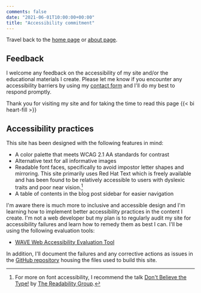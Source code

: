 ```yaml
---
comments: false
date: "2021-06-01T10:00:00+00:00"
title: "Accessibility commitment"
---
```






Travel back to the [home page](/) or [about page](/about).

## Feedback

I welcome any feedback on the accessibility of my site and/or the educational materials I create. Please let me know if you encounter any accessibility barriers by using my [contact form](/contact) and I'll do my best to respond promptly.

Thank you for visiting my site and for taking the time to read this page {{< bi heart-fill >}}

## Accessibility practices

This site has been designed with the following features in mind:

- A color palette that meets WCAG 2.1 AA standards for contrast
- Alternative text for all informative images
- Readable font faces, specifically to avoid impostor letter shapes and mirroring. This site primarily uses Red Hat Text which is freely available and has been found to be relatively accessible to users with dyslexic traits and poor near vision.[^1]
- A table of contents in the blog post sidebar for easier navigation

I'm aware there is much more to inclusive and accessible design and I'm learning how to implement better accessibility practices in the content I create. I'm not a web developer but my plan is to regularly audit my site for accessibility failures and learn how to remedy them as best I can. I'll be using the following evaluation tools:

- [WAVE Web Accessibility Evaluation Tool](https://wave.webaim.org/)

In addition, I'll document the failures and any corrective actions as issues in the [GitHub repository](https://github.com/spcanelon/achalmed/issues) housing the files used to build this site.


[^1]: For more on font accessibility, I recommend the talk [Don't Believe the Type!](https://youtu.be/h8IOqUl1zII?t=1029) by [The Readability Group](https://medium.com/the-readability-group).
